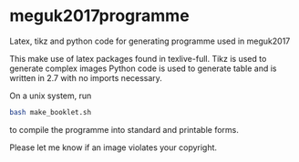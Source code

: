 # meguk2017programme
Latex, tikz and python code for generating programme used in meguk2017

This make use of latex packages found in texlive-full. 
Tikz is used to generate complex images
Python code is used to generate table and is written in 2.7 with no imports necessary.

On a unix system, run 

```bash
bash make_booklet.sh
```

to compile the programme into standard and printable forms.

Please let me know if an image violates your copyright.
